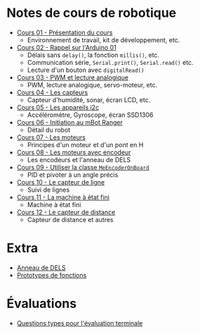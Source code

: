 # Notes de cours de robotique
- [Cours 01 - Présentation du cours](1SX_cours_01/readme.md)
  - Environnement de travail, kit de développement, etc.
- [Cours 02 - Rappel sur l'Arduino 01](1SX_cours_02/readme.md)
  - Délais sans `delay()`, la fonction `millis()`, etc.
  - Communication série, `Serial.print()`, `Serial.read()` etc.
  - Lecture d'un bouton avec `digitalRead()`
- [Cours 03 - PWM et lecture analogique](1SX_cours_03/readme.md)
  - PWM, lecture analogique, servo-moteur, etc.
- [Cours 04 - Les capteurs](1SX_cours_04/readme.md)
  - Capteur d'humidité, sonar, écran LCD, etc.
- [Cours 05 - Les appareils i2c](1SX_cours_05/readme.md)
  - Accéléromètre, Gyroscope, écran SSD1306
- [Cours 06 - Initiation au mBot Ranger](1SX_cours_06/readme.md)
  - Détail du robot
- [Cours 07 - Les moteurs](1SX_cours_07/readme.md)
  - Principes d'un moteur et d'un pont en H
- [Cours 08 - Les moteurs avec encodeur](1SX_cours_08/readme.md)
  - Les encodeurs et l'anneau de DELS
- [Cours 09 - Utiliser la classe `MeEncoderOnBoard`](1SX_cours_09/readme.md)
  - PID et pivoter à un angle précis
- [Cours 10 - Le capteur de ligne](1SX_cours_10/readme.md)
  - Suivi de lignes
- [Cours 11 - La machine à état fini](1SX_cours_11/machineEtatFini.md)
  - Machine à état fini
- [Cours 12 - Le capteur de distance](1SX_cours_12/capteurs.md)
  - Capteur de distance et autres

# Extra
- [Anneau de DELS](extra/anneau_dels.md)
- [Prototypes de fonctions](extra/prototype_fonction/readme.md)

# Évaluations
- [Questions types pour l'évaluation terminale](questions/readme.md)